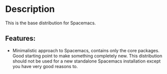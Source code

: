 Description
===========

This is the base distribution for Spacemacs.

Features:
---------

-   Minimalistic approach to Spacemacs, contains only the core packages.
    Good starting point to make something completely new. This
    distribution should not be used for a new standalone Spacemacs
    installation except you have very good reasons to.
